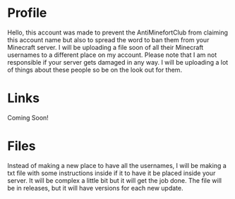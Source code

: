 # Profile
Hello, this account was made to prevent the AntiMinefortClub from claiming this account name but also to spread the word to ban them from your Minecraft server. I will be uploading a file soon of all their Minecraft usernames to a different place on my account. Please note that I am not responsible if your server gets damaged in any way. I will be uploading a lot of things about these people so be on the look out for them.
# Links
Coming Soon!
# Files
Instead of making a new place to have all the usernames, I will be making a txt file with some instructions inside if it to have it be placed inside your server. It will be complex a little bit but it will get the job done. The file will be in releases, but it will have versions for each new update.
